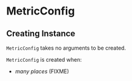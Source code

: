 # MetricConfig

## Creating Instance

`MetricConfig` takes no arguments to be created.

`MetricConfig` is created when:

* _many places_ (FIXME)
